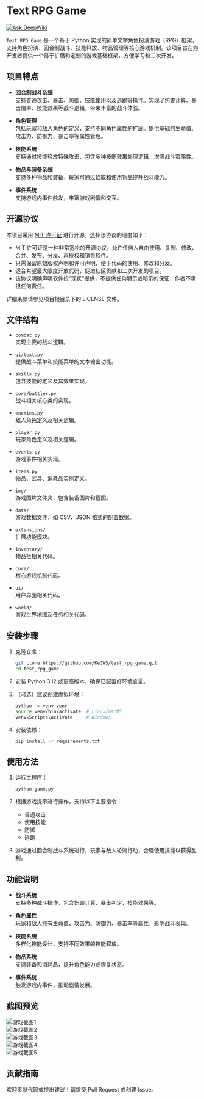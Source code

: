 # Text RPG Game

[![Ask DeepWiki](https://deepwiki.com/badge.svg)](https://deepwiki.com/KeJWS/test_rpg_game)

`Text RPG Game` 是一个基于 Python 实现的简单文字角色扮演游戏（RPG）框架，支持角色扮演、回合制战斗、技能释放、物品管理等核心游戏机制。该项目旨在为开发者提供一个易于扩展和定制的游戏基础框架，方便学习和二次开发。

## 项目特点

- **回合制战斗系统**  
  支持普通攻击、暴击、防御、技能使用以及逃跑等操作。实现了伤害计算、暴击倍率、技能效果等战斗逻辑，带来丰富的战斗体验。

- **角色管理**  
  包括玩家和敌人角色的定义，支持不同角色属性的扩展。提供基础的生命值、攻击力、防御力、暴击率等属性管理。

- **技能系统**  
  支持通过技能释放特殊攻击，包含多种技能效果处理逻辑，增强战斗策略性。

- **物品与装备系统**  
  支持多种物品和装备，玩家可通过拾取和使用物品提升战斗能力。

- **事件系统**  
  支持游戏内事件触发，丰富游戏剧情和交互。
## 开源协议

本项目采用 [MIT 许可证](./LICENSE) 进行开源。选择该协议的理由如下：

- MIT 许可证是一种非常宽松的开源协议，允许任何人自由使用、复制、修改、合并、发布、分发、再授权和销售软件。
- 只需保留原始版权声明和许可声明，便于代码的使用、修改和分发。
- 适合希望最大限度开放代码，促进社区贡献和二次开发的项目。
- 该协议明确声明软件按“现状”提供，不提供任何明示或暗示的保证，作者不承担任何责任。

详细条款请参见项目根目录下的 LICENSE 文件。

## 文件结构

- `combat.py`  
  实现主要的战斗逻辑。

- `ui/text.py`  
  提供战斗菜单和技能菜单的文本输出功能。

- `skills.py`  
  包含技能的定义及其效果实现。

- `core/battler.py`  
  战斗相关核心类的实现。

- `enemies.py`  
  敌人角色定义及相关逻辑。

- `player.py`  
  玩家角色定义及相关逻辑。

- `events.py`  
  游戏事件相关实现。

- `items.py`  
  物品、武具、消耗品实例定义。

- `img/`  
  游戏图片文件夹，包含装备图片和截图。

- `data/`  
  游戏数据文件，如 CSV、JSON 格式的配置数据。

- `extensions/`  
  扩展功能模块。

- `inventory/`  
  物品栏相关代码。

- `core/`  
  核心游戏机制代码。

- `ui/`  
  用户界面相关代码。

- `world/`  
  游戏世界地图及任务相关代码。

## 安装步骤

1. 克隆仓库：
   ```bash
   git clone https://github.com/KeJWS/test_rpg_game.git
   cd test_rpg_game
   ```

2. 安装 Python 3.12 或更高版本，确保已配置好环境变量。

3. （可选）建议创建虚拟环境：
   ```bash
   python -m venv venv
   source venv/bin/activate  # Linux/macOS
   venv\Scripts\activate     # Windows
   ```

4. 安装依赖：
   ```bash
   pip install -r requirements.txt
   ```

## 使用方法

1. 运行主程序：
   ```bash
   python game.py
   ```

2. 根据游戏提示进行操作，支持以下主要指令：
   - 普通攻击
   - 使用技能
   - 防御
   - 逃跑

3. 游戏通过回合制战斗系统进行，玩家与敌人轮流行动，合理使用技能以获得胜利。

## 功能说明

- **战斗系统**  
  支持多种战斗操作，包含伤害计算、暴击判定、技能效果等。

- **角色属性**  
  玩家和敌人拥有生命值、攻击力、防御力、暴击率等属性，影响战斗表现。

- **技能系统**  
  多样化技能设计，支持不同效果的技能释放。

- **物品系统**  
  支持装备和消耗品，提升角色能力或恢复状态。

- **事件系统**  
  触发游戏内事件，推动剧情发展。

## 截图预览

![游戏截图1](img/screenshots/233.png)  
![游戏截图2](img/screenshots/234.png)  
![游戏截图3](img/screenshots/235.png)  
![游戏截图4](img/screenshots/236.png)  
![游戏截图5](img/screenshots/237.png)  

## 贡献指南

欢迎贡献代码或提出建议！请提交 Pull Request 或创建 Issue。